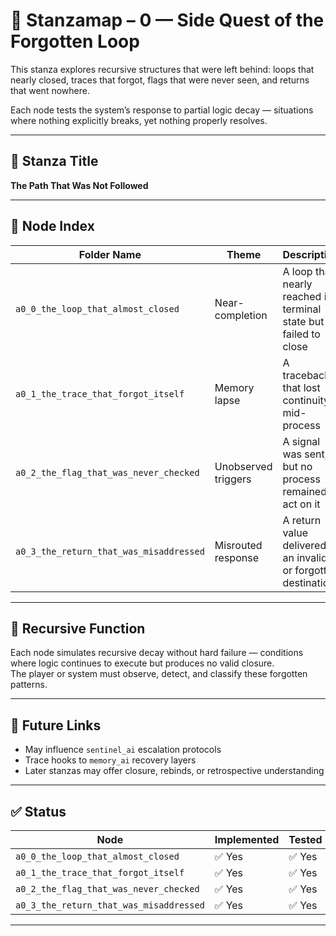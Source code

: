 <!-- Save to: a0_2_side_quest_of_the_forgotten_loop/taskmaps/stanzamap_0.md -->

# 🧾 Stanzamap – 0 — Side Quest of the Forgotten Loop

This stanza explores recursive structures that were left behind: loops that nearly closed, traces that forgot, flags that were never seen, and returns that went nowhere.

Each node tests the system’s response to partial logic decay — situations where nothing explicitly breaks, yet nothing properly resolves.

---

## 📜 Stanza Title  
**The Path That Was Not Followed**

---

## 🧩 Node Index

| Folder Name                             | Theme                      | Description |
|-----------------------------------------|----------------------------|-------------|
| `a0_0_the_loop_that_almost_closed`      | Near-completion            | A loop that nearly reached its terminal state but failed to close |
| `a0_1_the_trace_that_forgot_itself`     | Memory lapse               | A traceback that lost continuity mid-process |
| `a0_2_the_flag_that_was_never_checked`  | Unobserved triggers        | A signal was sent, but no process remained to act on it |
| `a0_3_the_return_that_was_misaddressed` | Misrouted response         | A return value delivered to an invalid or forgotten destination |

---

## 🔁 Recursive Function

Each node simulates recursive decay without hard failure — conditions where logic continues to execute but produces no valid closure.  
The player or system must observe, detect, and classify these forgotten patterns.

---

## 🧠 Future Links

- May influence `sentinel_ai` escalation protocols
- Trace hooks to `memory_ai` recovery layers
- Later stanzas may offer closure, rebinds, or retrospective understanding

---

## ✅ Status

| Node                                   | Implemented | Tested | Subtaskmap |
|----------------------------------------|-------------|--------|------------|
| `a0_0_the_loop_that_almost_closed`     | ✅ Yes      | ✅ Yes | ✅ Yes    |
| `a0_1_the_trace_that_forgot_itself`    | ✅ Yes      | ✅ Yes | ✅ Yes    |
| `a0_2_the_flag_that_was_never_checked` | ✅ Yes      | ✅ Yes | ✅ Yes    |
| `a0_3_the_return_that_was_misaddressed`| ✅ Yes      | ✅ Yes | ✅ Yes    |

---
